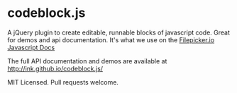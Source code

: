 codeblock.js
============

A jQuery plugin to create editable, runnable blocks of javascript code. Great for demos and api documentation. It's what we use on the [Filepicker.io Javascript Docs](https://developers.filepicker.io/docs/web/)

The full API documentation and demos are available at http://ink.github.io/codeblock.js/

MIT Licensed. Pull requests welcome.
